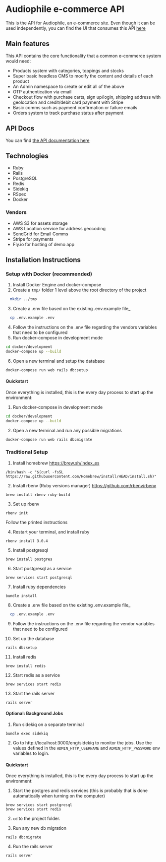 # Audiophile e-commerce API

This is the API for Audiophile, an e-commerce site. Even though it can be used independently, you can find the UI that consumes this API [here](https://github.com/mapra99/audiophile)

## Main features

This API contains the core functionality that a common e-commerce system would need:
- Products system with categories, toppings and stocks
- Super basic headless CMS to modify the content and details of each product
- An Admin namespace to create or edit all of the above
- OTP authentication via email
- Checkout flow with purchase carts, sign up/login, shipping address with geolocation and credit/debit card payment with Stripe
- Basic comms such as payment confirmation or failure emails
- Orders system to track purchase status after payment

## API Docs
You can find [the API documentation here](https://documenter.getpostman.com/view/10455715/UzQvsjmL)

## Technologies

- Ruby
- Rails
- PostgreSQL
- Redis
- Sidekiq
- RSpec
- Docker

### Vendors

- AWS S3 for assets storage
- AWS Location service for address geocoding
- SendGrid for Email Comms
- Stripe for payments
- Fly.io for hosting of demo app

## Installation Instructions

### Setup with Docker (recommended)

1. Install Docker Engine and docker-compose
2. Create a `tmp/` folder 1 level above the root directory of the project
  ```bash
    mkdir ../tmp
  ```
3. Create a .env file based on the existing .env.example file_
  ```bash
    cp .env.example .env
  ```
4. Follow the instructions on the .env file regarding the vendors variables that need  to be configured
5. Run docker-compose in development mode
  ```bash
  cd docker/development
  docker-compose up --build
  ```
6. Open a new terminal and setup the database
  ```bash
  docker-compose run web rails db:setup
  ```

#### Quickstart
Once everything is installed, this is the every day process to start up the environment:

1. Run docker-compose in development mode
  ```bash
  cd docker/development
  docker-compose up --build
  ```
2. Open a new terminal and run any possible migrations
  ```bash
  docker-compose run web rails db:migrate
  ```

### Traditional Setup

1. Install homebrew https://brew.sh/index_es
```
/bin/bash -c "$(curl -fsSL https://raw.githubusercontent.com/Homebrew/install/HEAD/install.sh)"
```

2. Install rbenv (Ruby versions manager) https://github.com/rbenv/rbenv
```
brew install rbenv ruby-build
```

3. Set up rbenv
```
rbenv init
```
Follow the printed instructions

4. Restart your terminal, and install ruby 
```
rbenv install 3.0.4
```

5. Install postgresql
```
brew install postgres
```

6. Start postgresql as a service
```
brew services start postgresql
```

7. Install ruby dependencies
```
bundle install
```

8. Create a .env file based on the existing .env.example file_
```bash
  cp .env.example .env
```

9. Follow the instructions on the .env file regarding the vendor variables that need to be configured

10. Set up the database
```
rails db:setup
```

11.  Install redis
```
brew install redis
```

12.  Start redis as a service
```
brew services start redis
```

13.  Start the rails server
```
rails server
```

#### Optional: Background Jobs
1. Run sidekiq on a separate terminal
```
bundle exec sidekiq
```

2. Go to http://localhost:3000/eng/sidekiq to monitor the jobs. Use the values defined in the `ADMIN_HTTP_USERNAME` and `ADMIN_HTTP_PASSWORD` env variables to login.

#### Quickstart

Once everything is installed, this is the every day process to start up the environment:

1. Start the postgres and redis services (this is probably that is done automatically when turning on the computer)
```
brew services start postgresql
brew services start redis
```

2. `cd` to the project folder.

3. Run any new db migration
```
rails db:migrate
```

4. Run the rails server
```
rails server
```

